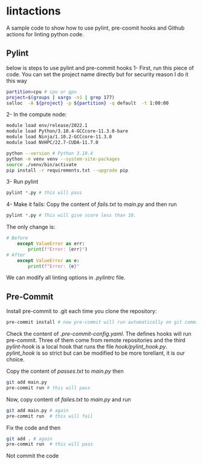 # lintactions
A sample code to show how to use pylint, pre-coomit hooks and Github actions for linting python code.

## Pylint
below is steps to use pylint and pre-commit hooks
1- First, run this piece of code. You can set the project name directly but for security reason I do it this way

```bash
partition=cpu # cpu or gpu
project=$(groups | xargs -n1 | grep 177)
salloc  -A ${project} -p ${partition} -q default  -t 1:00:00
```

2- In the compute node:
```bash
module load env/release/2022.1
module load Python/3.10.4-GCCcore-11.3.0-bare
module load Ninja/1.10.2-GCCcore-11.3.0
module load NVHPC/22.7-CUDA-11.7.0

python --version # Python 3.10.4
python -m venv venv --system-site-packages
source ./venv/bin/activate
pip install -r requirements.txt --upgrade pip
```
3- Run pylint
```bash
pylint *.py # this will pass
```
4- Make it fails: Copy the content of *fails.txt* to *main.py* and then run
```bash
pylint *.py # This will give score less than 10.
```
The only change is:
```python
# Before
    except ValueError as err:
        print(f"Error: {err}")
# After
    except ValueError as e:
        print(f"Error: {e}"
```
We can modify all linting options in *.pylintrc* file.


## Pre-Commit
Install pre-commit to .git each time you clone the repository:
```bash
pre-commit install # now pre-commit will run automatically on git commit!
```
Check the content of *.pre-commit-config.yaml*. The defines hooks will run pre-commit.
Three of them come from remote repositories and the third *pylint-hook* is a local hook that runs the file *hook/pylint_hook.py*.
*pylint_hook* is so strict but can be modified to be more torellant, it is our choice.

Copy the content of *passes.txt* to *main.py* then
```bash
git add main.py
pre-commit run # this will pass
```

Now, copy content of *failes.txt* to *main.py* and run
```bash
git add main.py # again
pre-commit run  # this will fail
```

Fix the code and then
```bash
git add . # again
pre-commit run  # this will pass
```

Not commit the code
